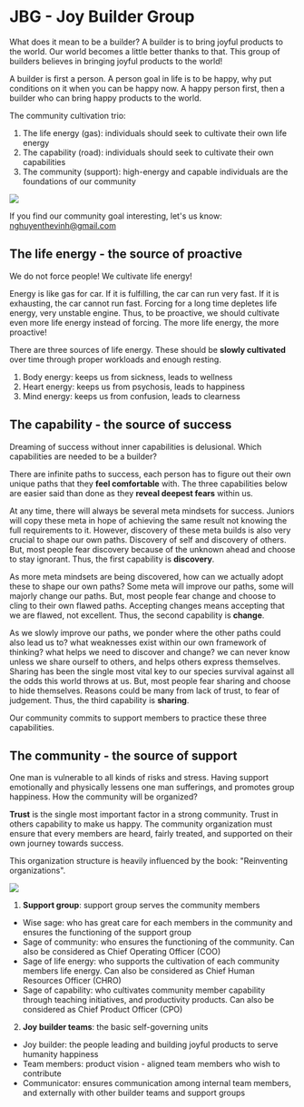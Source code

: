 # JBG - Joy Builder Group
What does it mean to be a builder? A builder is to bring joyful products to the world. Our world becomes a little better thanks to that. This group of builders believes in bringing joyful products to the world!

A builder is first a person. A person goal in life is to be happy, why put conditions on it when you can be happy now. A happy person first, then a builder who can bring happy products to the world. 

The community cultivation trio:
1. The life energy (gas): individuals should seek to cultivate their own life energy
2. The capability (road): individuals should seek to cultivate their own capabilities
3. The community (support): high-energy and capable individuals are the foundations of our community

![](cultivation_trio.drawio.png)

If you find our community goal interesting, let's us know: nghuyenthevinh@gmail.com
## The life energy - the source of proactive
We do not force people! We cultivate life energy!

Energy is like gas for car. If it is fulfilling, the car can run very fast. If it is exhausting, the car cannot run fast. Forcing for a long time depletes life energy, very unstable engine. Thus, to be proactive, we should cultivate even more life energy instead of forcing. The more life energy, the more proactive!

There are three sources of life energy. These should be **slowly cultivated** over time through proper workloads and enough resting.
1. Body energy: keeps us from sickness, leads to wellness
2. Heart energy: keeps us from psychosis, leads to happiness
3. Mind energy: keeps us from confusion, leads to clearness
## The capability - the source of success
Dreaming of success without inner capabilities is delusional. Which capabilities are needed to be a builder?

There are infinite paths to success, each person has to figure out their own unique paths that they **feel comfortable** with. The three capabilities below are easier said than done as they **reveal deepest fears** within us.

At any time, there will always be several meta mindsets for success. Juniors will copy these meta in hope of achieving the same result not knowing the full requirements to it. However, discovery of these meta builds is also very crucial to shape our own paths. Discovery of self and discovery of others. But, most people fear discovery because of the unknown ahead and choose to stay ignorant. Thus, the first capability is **discovery**. 

As more meta mindsets are being discovered, how can we actually adopt these to shape our own paths? Some meta will improve our paths, some will majorly change our paths. But, most people fear change and choose to cling to their own flawed paths. Accepting changes means accepting that we are flawed, not excellent. Thus, the second capability is **change**.

As we slowly improve our paths, we ponder where the other paths could also lead us to? what weaknesses exist within our own framework of thinking? what helps we need to discover and change? we can never know unless we share ourself to others, and helps others express themselves. Sharing has been the single most vital key to our species survival against all the odds this world throws at us. But, most people fear sharing and choose to hide themselves. Reasons could be many from lack of trust, to fear of judgement. Thus, the third capability is **sharing**.

Our community commits to support members to practice these three capabilities.
## The community - the source of support
One man is vulnerable to all kinds of risks and stress. Having support emotionally and physically lessens one man sufferings, and promotes group happiness. How the community will be organized?

**Trust** is the single most important factor in a strong community. Trust in others capability to make us happy. The community organization must ensure that every members are heard, fairly treated, and supported on their own journey towards success.

This organization structure is heavily influenced by the book: "Reinventing organizations".

![](JSG_org_arch.drawio.png)

1. **Support group**: support group serves the community members
* Wise sage: who has great care for each members in the community and ensures the functioning of the support group
* Sage of community: who ensures the functioning of the community. Can also be considered as Chief Operating Officer (COO)
* Sage of life energy: who supports the cultivation of each community members life energy. Can also be considered as Chief Human Resources Officer (CHRO)
* Sage of capability: who cultivates community member capability through teaching initiatives, and productivity products. Can also be considered as Chief Product Officer (CPO)

2. **Joy builder teams**: the basic self-governing units
* Joy builder: the people leading and building joyful products to serve humanity happiness
* Team members: product vision - aligned team members who wish to contribute
* Communicator: ensures communication among internal team members, and externally with other builder teams and support groups